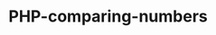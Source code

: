# PHP-comparing-numbers
<?php
function date_format($date)

    $year = substr ($date, 0, 4);
    $month = substr ($date, 4, 2};
    $day = substr ($date, 6, 2};
switch ($month)
{
    case 01:
        $month = "Января";
        break;
    case 02:
        $month = "Февраля";
        break;
    case 03:
        $month = "Марта";
        break;
    case 04:
        $month = "Апреля";
        break;
    case 05:
        $month = "Мая";
        break;
    case 06:
        $month = "Июня";
        break;
    case 07:
        $month = "Июля";
        break;
    case 08:
        $month = "Августа";
        break;
    case 09:
        $month = "Сентября";
        break;
    case 10:
        $month = "Октября";
        break;
    case 11:
        $month = "Ноября";
        break;
    case 12:
        $month = "Декабря";
        break;
}
$date = "$day $month $year г.";
echo $date;
}

$date = date("Ymd");
date_format ($date);
?>
